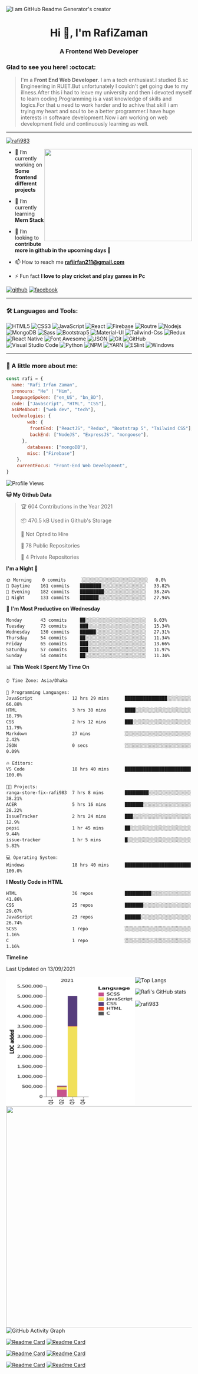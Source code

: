 

![I am GitHub Readme Generator's creator](https://analyticsinsight.b-cdn.net/wp-content/uploads/2020/11/Artificial-Intelligence-5.jpg)

<h1 align="center">Hi 👋, I'm RafiZaman</h1>
<h3 align="center">A Frontend Web Developer</h3>

### Glad to see you here! :octocat:

> I'm a **Front End Web Developer**. I am a tech enthusiast.I studied B.sc Engineering in RUET.But unfortunately I couldn't get going due to my illness.After this i had to leave my university and then i devoted myself to learn coding.Programming is a vast knowledge of skills and logics.For that u need to work harder and to achive that skill i am trying my heart and soul to be a better programmer.I have huge interests in software development.Now i am working on web development field and continuously learning as well.
---

<p align="left"> <a href="https://github.com/ryo-ma/github-profile-trophy"><img src="https://github-profile-trophy.vercel.app/?username=rafi983" alt="rafi983" /></a> </p>


<img align="right" height="250" width="400" src="https://cdn.dribbble.com/users/1162077/screenshots/4649464/skatter-programmer.gif">

- 🔭 I’m currently working on **Some frontend different projects**

- 🌱 I’m currently learning **Mern Stack**

- 👯 I’m looking to **contribute more in github in the upcoming days 🤣**

- 📫 How to reach me **rafiirfan211@gmail.com**

- ⚡ Fun fact **I love to play cricket and play games in Pc**

[<img src='https://cdn.jsdelivr.net/npm/simple-icons@3.0.1/icons/github.svg' alt='github' height='40'>](https://github.com/rafi983)  [<img src='https://cdn.jsdelivr.net/npm/simple-icons@3.0.1/icons/facebook.svg' alt='facebook' height='40'>](https://www.facebook.com/rafi983)  



---


### 🛠 Languages and Tools:

![HTML5](https://img.shields.io/badge/-HTML5-000000?style=flat&logo=html5&logoColor=ffffff&labelColor=E34F26)
![CSS3](https://img.shields.io/badge/-CSS3-000000?style=flat&logo=css3&logoColor=ffffff&labelColor=1572B6)
![JavaScript](https://img.shields.io/badge/-JavaScript-000000?style=flat&logo=javascript)
![React](https://img.shields.io/badge/-React-000000?style=flat&logo=react)
![Firebase](https://img.shields.io/badge/-firebase-000000?style=flat&logo=firebase)
![Routre](https://img.shields.io/badge/-Router-000000?style=flat&logo=react-router)
![Nodejs](https://img.shields.io/badge/-Nodejs-000000?style=flat&logo=Node.js)
![MongoDB](https://img.shields.io/badge/-MongoDB-000000?style=flat&logo=mongodb&labelColor=ffffff)
![Sass](https://img.shields.io/badge/-SCSS-000000?style=flat&logo=sass&logoColor=ffffff&labelColor=%23CC6699)
![Bootstrap5](https://img.shields.io/badge/-Bootstrap%205-000000?style=flat&logo=bootstrap&logoColor=ffffff&labelColor=563D7C)
![Material-UI](https://img.shields.io/badge/-Material%20UI-000000?style=flat&logo=Material%20UI&logoColor=ffffff&labelColor=0081CB)
![Tailwind-Css](https://img.shields.io/badge/-Tailwind%20CSS-000000?style=flat&logo=tailwindcss&logoColor=ffffff&labelColor=0081CB)
![Redux](https://img.shields.io/badge/-Redux-000000?style=flat&logo=redux&logoColor=764ABC&labelColor=ffffff)
![React Native](https://img.shields.io/badge/-React%20Native-000000?style=flat&logo=react&labelColor=000000)
![Font Awesome](https://img.shields.io/badge/-font%20awesome-000000?style=flat&logo=font-awesome&logoColor=339AF0&labelColor=ffffff)
![JSON](https://img.shields.io/badge/-JSON-000000?style=flat&logo=JSON&logoColor=000000&labelColor=ffffff)
![Git](https://img.shields.io/badge/-Git-000000?style=flat&logo=git&logoColor=F05032&labelColor=ffffff)
![GitHub](https://img.shields.io/badge/-GitHub-000000?style=flat&logo=github&logoColor=000000&labelColor=ffffff)
![Visual Studio Code](https://img.shields.io/badge/-VSCode-000000?style=flat&logo=visual-studio-code&labelColor=007ACC)
![Python](https://img.shields.io/badge/-Python-000000?style=flat&logo=python&logoColor=ffffff&labelColor=563D7C)
![NPM](https://img.shields.io/badge/-npm-000000?style=flat&logo=npm&labelColor=ffffff)
![YARN](https://img.shields.io/badge/-yarn-000000?style=flat&logo=yarn)
![ESlint](https://img.shields.io/badge/-ESlint-000000?style=flat&logo=ESlint&labelColor=4B32C3)
![Windows](https://img.shields.io/badge/-Windows-000000?style=flat&logo=windows&logoColor=ffffff&labelColor=0078D6)


---



### :boy: A little more about me:

```javascript
const rafi = {
  name: "Rafi Irfan Zaman",
  pronouns: "He" | "Him",
  languageSpoken: ["en_US", "bn_BD"],
  code: ["Javascript", "HTML", "CSS"],
  askMeAbout: ["web dev", "tech"],
  technologies: {
        web: {
         frontEnd: ["ReactJS", "Redux", "Bootstrap 5", "Tailwind CSS"],
         backEnd: ["NodeJS", "ExpressJS", "mongoose"],
      },
        databases: ["mongoDB"],
        misc: ["Firebase"]
    },
    currentFocus: "Front-End Web Development",
}
```

<!--START_SECTION:waka-->
![Profile Views](http://img.shields.io/badge/Profile%20Views-359-blue)

**🐱 My Github Data** 

> 🏆 604 Contributions in the Year 2021
 > 
> 📦 470.5 kB Used in Github's Storage 
 > 
> 🚫 Not Opted to Hire
 > 
> 📜 78 Public Repositories 
 > 
> 🔑 4 Private Repositories  
 > 
**I'm a Night 🦉** 

```text
🌞 Morning    0 commits      ░░░░░░░░░░░░░░░░░░░░░░░░░   0.0% 
🌆 Daytime    161 commits    ████████░░░░░░░░░░░░░░░░░   33.82% 
🌃 Evening    182 commits    █████████░░░░░░░░░░░░░░░░   38.24% 
🌙 Night      133 commits    ███████░░░░░░░░░░░░░░░░░░   27.94%

```
📅 **I'm Most Productive on Wednesday** 

```text
Monday       43 commits     ██░░░░░░░░░░░░░░░░░░░░░░░   9.03% 
Tuesday      73 commits     ███░░░░░░░░░░░░░░░░░░░░░░   15.34% 
Wednesday    130 commits    ██████░░░░░░░░░░░░░░░░░░░   27.31% 
Thursday     54 commits     ██░░░░░░░░░░░░░░░░░░░░░░░   11.34% 
Friday       65 commits     ███░░░░░░░░░░░░░░░░░░░░░░   13.66% 
Saturday     57 commits     ███░░░░░░░░░░░░░░░░░░░░░░   11.97% 
Sunday       54 commits     ██░░░░░░░░░░░░░░░░░░░░░░░   11.34%

```


📊 **This Week I Spent My Time On** 

```text
⌚︎ Time Zone: Asia/Dhaka

💬 Programming Languages: 
JavaScript               12 hrs 29 mins      ████████████████░░░░░░░░░   66.88% 
HTML                     3 hrs 30 mins       ████░░░░░░░░░░░░░░░░░░░░░   18.79% 
CSS                      2 hrs 12 mins       ███░░░░░░░░░░░░░░░░░░░░░░   11.79% 
Markdown                 27 mins             ░░░░░░░░░░░░░░░░░░░░░░░░░   2.42% 
JSON                     0 secs              ░░░░░░░░░░░░░░░░░░░░░░░░░   0.09%

🔥 Editors: 
VS Code                  18 hrs 40 mins      █████████████████████████   100.0%

🐱‍💻 Projects: 
ranga-store-fix-rafi983  7 hrs 8 mins        █████████░░░░░░░░░░░░░░░░   38.21% 
ACER                     5 hrs 16 mins       ███████░░░░░░░░░░░░░░░░░░   28.22% 
IssueTracker             2 hrs 24 mins       ███░░░░░░░░░░░░░░░░░░░░░░   12.9% 
pepsi                    1 hr 45 mins        ██░░░░░░░░░░░░░░░░░░░░░░░   9.44% 
issue-tracker            1 hr 5 mins         █░░░░░░░░░░░░░░░░░░░░░░░░   5.82%

💻 Operating System: 
Windows                  18 hrs 40 mins      █████████████████████████   100.0%

```

**I Mostly Code in HTML** 

```text
HTML                     36 repos            ██████████░░░░░░░░░░░░░░░   41.86% 
CSS                      25 repos            ███████░░░░░░░░░░░░░░░░░░   29.07% 
JavaScript               23 repos            ██████░░░░░░░░░░░░░░░░░░░   26.74% 
SCSS                     1 repo              ░░░░░░░░░░░░░░░░░░░░░░░░░   1.16% 
C                        1 repo              ░░░░░░░░░░░░░░░░░░░░░░░░░   1.16%

```


**Timeline**

 Last Updated on 13/09/2021
<!--END_SECTION:waka-->



<img align="left" height="350" width="350" src="https://raw.githubusercontent.com/rafi983/rafi983/main/charts/bar_graph.png" />
<img align="right" height="600" width="600" src="https://wakatime.com/share/@rafi983/9b4055e6-240f-446a-b52a-43aab0b2c1ed.svg" />


![Top Langs](https://github-readme-stats.vercel.app/api/top-langs/?username=rafi983&card_width=650&theme=vision-friendly-dark)

![Rafi's GitHub stats](https://github-readme-stats.vercel.app/api?username=rafi983&show_icons=true&theme=vision-friendly-dark)

<p><img align="center" src="https://github-readme-streak-stats.herokuapp.com/?user=rafi983&theme=vision-friendly-dark" alt="rafi983" /></p>

![GitHub Activity Graph](https://activity-graph.herokuapp.com/graph?username=rafi983)  



[![Readme Card](https://github-readme-stats.vercel.app/api/pin/?username=rafi983&repo=FancySlider&theme=omni)](https://github.com/rafi983/FancySlider)
[![Readme Card](https://github-readme-stats.vercel.app/api/pin/?username=rafi983&repo=Tic-Tac-Toe&theme=omni)](https://github.com/rafi983/Tic-Tac-Toe)

[![Readme Card](https://github-readme-stats.vercel.app/api/pin/?username=rafi983&repo=Hungry-Monster&theme=omni)](https://github.com/rafi983/Hungry-Monster)
[![Readme Card](https://github-readme-stats.vercel.app/api/pin/?username=rafi983&repo=WeatherApp-Js&theme=omni)](https://github.com/rafi983/WeatherApp-Js)


[![Readme Card](https://github-readme-stats.vercel.app/api/pin/?username=rafi983&repo=Natours&theme=omni)](https://github.com/rafi983/Natours)
[![Readme Card](https://github-readme-stats.vercel.app/api/pin/?username=rafi983&repo=Glassmorphism-Calculator&theme=omni)](https://github.com/rafi983/Glassmorphism-Calculator)
